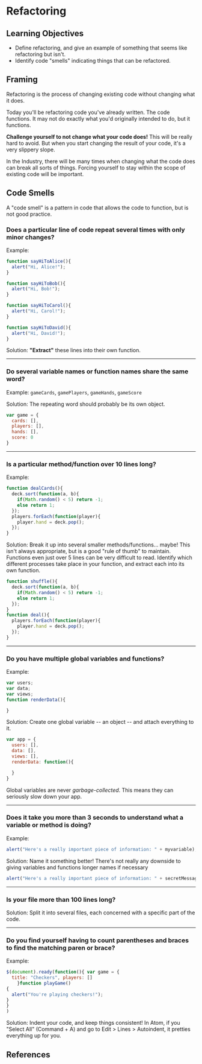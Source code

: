 # Refactoring

## Learning Objectives

- Define refactoring, and give an example of something that seems like refactoring but isn't.
- Identify code "smells" indicating things that can be refactored.

## Framing

Refactoring is the process of changing existing code without changing what it does.

Today you'll be refactoring code you've already written. The code functions. It may not do exactly what you'd originally intended to do, but it functions.

**Challenge yourself to not change what your code does!** This will be really hard to avoid. But when you start changing the result of your code, it's a very slippery slope.

In the Industry, there will be many times when changing what the code does can break all sorts of things. Forcing yourself to stay within the scope of existing code will be important.

## Code Smells

A "code smell" is a pattern in code that allows the code to function, but is not good practice.

### Does a particular line of code repeat several times with only minor changes? 

Example: 

```js
function sayHiToAlice(){
  alert("Hi, Alice!");
}

function sayHiToBob(){
  alert("Hi, Bob!");
}

function sayHiToCarol(){
  alert("Hi, Carol!");
}

function sayHiToDavid(){
  alert("Hi, David!");
}
```

Solution: **"Extract"** these lines into their own function.

---

### Do several variable names or function names share the same word?

Example: `gameCards`, `gamePlayers`, `gameHands`, `gameScore`

Solution: The repeating word should probably be its own object.

```js
var game = {
  cards: [],
  players: [],
  hands: [],
  score: 0
}
```
---

### Is a particular method/function over 10 lines long?

Example:

```js
function dealCards(){
  deck.sort(function(a, b){
    if(Math.random() < 5) return -1;
    else return 1;
  });
  players.forEach(function(player){
    player.hand = deck.pop();
  });
}
```

Solution: Break it up into several smaller methods/functions... maybe! This isn't always appropriate, but is a good "rule of thumb" to maintain. Functions even just over 5 lines can be very difficult to read. Identify which different processes take place in your function, and extract each into its own function.

```js
function shuffle(){
  deck.sort(function(a, b){
    if(Math.random() < 5) return -1;
    else return 1;
  });
}
function deal(){
  players.forEach(function(player){
    player.hand = deck.pop();
  });
}
```

---

### Do you have multiple global variables and functions?

Example:

```js
var users;
var data;
var views;
function renderData(){

}
```

Solution: Create one global variable -- an object -- and attach everything to it.

```js
var app = {
  users: [],
  data: [],
  views: [],
  renderData: function(){

  }
}
```

Global variables are never *garbage-collected*. This means they can seriously slow down your app.

---

### Does it take you more than 3 seconds to understand what a variable or method is doing?

Example:

```js
alert("Here's a really important piece of information: " + myvariable);
```

Solution: Name it something better! There's not really any downside to giving variables and functions longer names if necessary

```js
alert("Here's a really important piece of information: " + secretMessageFromPresident);
```

---

### Is your file more than 100 lines long?

Solution: Split it into several files, each concerned with a specific part of the code.

---

### Do you find yourself having to count parentheses and braces to find the matching paren or brace?

Example:

```js
$(document).ready(function(){ var game = {
  title: "Checkers", players: []
    }function playGame()
{
  alert("You're playing checkers!");
}
}
)
```

Solution: Indent your code, and keep things consistent! In Atom, if you "Select All" (Command + A) and go to Edit > Lines > Autoindent, it pretties everything up for you.

## References


